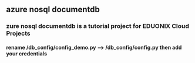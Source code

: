 ## azure nosql documentdb

### zure nosql documentdb is a tutorial project for EDUONIX Cloud Projects


#### rename /db_config/config_demo.py --> /db_config/config.py then add your credentials